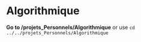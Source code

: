 # Algorithmique
**Go to /projets_Personnels/Algorithmique**
or use ```cd ../../projets_Personnels/Algorithmique ```

